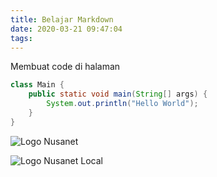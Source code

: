 ```yaml
---
title: Belajar Markdown
date: 2020-03-21 09:47:04
tags:
---
```

Membuat code di halaman
```java
class Main {
    public static void main(String[] args) {
        System.out.println("Hello World");
    }
}
```
![Logo Nusanet](https://www.nusa.net.id/wp-content/uploads/2016/02/logo1-com.png)

![Logo Nusanet Local](/images/logo_nusanet.png)